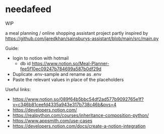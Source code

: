 # needafeed
WIP

a meal planning / online shopping assistant project
partly inspired by
https://github.com/jaredkhan/sainsburys-assistant/blob/main/src/main.py


Guide:
- login to notion with hotmail
  - db id https://www.notion.so/Meal-Planner-fee5f10ec09247b784699a587b0df29d
- Duplicate .env-sample and rename as .env
- Paste the relevant values in place of the placeholders


Useful links:
- https://www.notion.so/089f64b5bbc54df2ad577b9092765e1f?v=c346b81ceefd4335a943e317b738c46b&pvs=4
- https://developers.notion.com/
- https://realpython.com/courses/inheritance-composition-python/
- https://www.appsmith.com/use-cases
- https://developers.notion.com/docs/create-a-notion-integration
